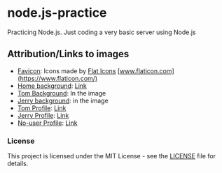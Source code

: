 # node.js-practice
Practicing Node.js. Just coding a very basic server using Node.js

## Attribution/Links to images
- [Favicon](src/images/favicon.ico): Icons made by [Flat Icons](https://www.flaticon.com/authors/flat-icons) [www.flaticon.com](https://www.flaticon.com/)
- [Home background](src/images/home-bg.jpg): [Link](https://www.pexels.com/photo/close-up-of-wooden-plank-326311/)
- [Tom Background](src/images/right-img.png): In the image
- [Jerry background](src/images/left-img.png): in the image
- [Tom Profile](src/images/tom-profile.jpg): [Link](https://www.pinterest.com/pin/832040099884584071/)
- [Jerry Profile](src/images/jerry-profile.jpg): [Link](https://www.pinterest.com/pin/690669292831582579/)
- [No-user Profile](src/images/no-user.webp): [Link](https://www.shutterstock.com/fi/image-vector/no-user-profile-picture-hand-drawn-103417358)

### License
This project is licensed under the MIT License - see the [LICENSE](LICENSE) file for details.
